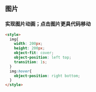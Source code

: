 ## 图片
### 实现图片动画；点击图片更具代码移动
```html
<style>
  img{
    width: 200px;
    height: 200px;
    object-fit: cover;
    object-position: left top;
    transition: 1s;
  }
  img:hover{
    object-position: right bottom;
  }
</style>
```
